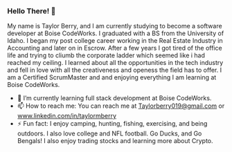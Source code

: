 ### Hello There! 👋 

  My name is Taylor Berry,  and I am currently studying to become a software developer at Boise CodeWorks.  I graduated with a BS from the University of Idaho. I began my post college career working in the Real Estate Industry in Accounting and later on in Escrow.  After a few years I got tired of the office life and trying to cliumb the corporate ladder which seemed like i had reached my ceiling.  I learned about all the opportunities in the tech industry and fell in love with all the creativeness and openess the field has to offer.  I am a Certified ScrumMaster and and enjoying everything I am learning at Boise CodeWorks. 

- 🌱 I’m currently learning full stack development at Boise CodeWorks.
- 📫 How to reach me: You can reach me at Taylorberry019@gmail.com or www.linkedin.com/in/taylormberry 
- ⚡ Fun fact: I enjoy camping, hunting, fishing, exercising, and being outdoors.  I also love college and NFL football.  Go Ducks, and Go Bengals!  I also enjoy trading stocks and learning more about Crypto.


